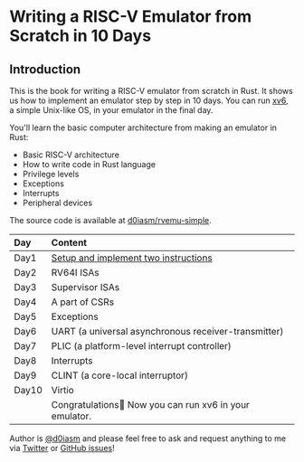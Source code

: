 # Writing a RISC-V Emulator from Scratch in 10 Days

## Introduction

This is the book for writing a RISC-V emulator from scratch in Rust. It shows us how to implement an emulator step by step in 10 days. You can run [xv6](https://github.com/mit-pdos/xv6-riscv), a simple Unix-like OS, in your emulator in the final day.

You'll learn the basic computer architecture from making an emulator in Rust:

* Basic RISC-V architecture
* How to write code in Rust language
* Privilege levels
* Exceptions
* Interrupts
* Peripheral devices

The source code is available at [d0iasm/rvemu-simple](https://github.com/d0iasm/rvemu-simple).

| Day | Content |
| :--- | :--- |
| Day1 | [Setup and implement two instructions](setup-and-implement-one-instruction.md) |
| Day2 | RV64I ISAs |
| Day3 | Supervisor ISAs |
| Day4 | A part of CSRs |
| Day5 | Exceptions |
| Day6 | UART \(a universal asynchronous receiver-transmitter\) |
| Day7 | PLIC \(a platform-level interrupt controller\) |
| Day8 | Interrupts |
| Day9 | CLINT \(a core-local interruptor\) |
| Day10 | Virtio |
|  | Congratulations🎉 Now you can run xv6 in your emulator. |

Author is [@d0iasm](https://twitter.com/d0iasm) and please feel free to ask and request anything to me via [Twitter](https://twitter.com/d0iasm) or [GitHub issues](https://github.com/d0iasm/rvemu-simple/issues)!

